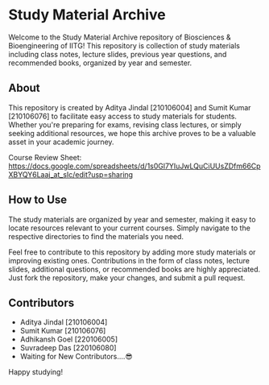 # Study Material Archive

Welcome to the Study Material Archive repository of Biosciences & Bioengineering of IITG! This repository is collection of study materials including class notes, lecture slides, previous year questions, and recommended books, organized by year and semester.

## About

This repository is created by Aditya Jindal [210106004] and Sumit Kumar [210106076] to facilitate easy access to study materials for students. Whether you're preparing for exams, revising class lectures, or simply seeking additional resources, we hope this archive proves to be a valuable asset in your academic journey.

Course Review Sheet: https://docs.google.com/spreadsheets/d/1s0Gl7YIuJwLQuCiUUsZDfm66CpXBYQY6Laaj_at_sIc/edit?usp=sharing

## How to Use

The study materials are organized by year and semester, making it easy to locate resources relevant to your current courses. Simply navigate to the respective directories to find the materials you need.

Feel free to contribute to this repository by adding more study materials or improving existing ones. Contributions in the form of class notes, lecture slides, additional questions, or recommended books are highly appreciated. Just fork the repository, make your changes, and submit a pull request.

## Contributors
* Aditya Jindal [210106004]
* Sumit Kumar   [210106076]
* Adhikansh Goel [220106005]
* Suvradeep Das [220106080]
* Waiting for New Contributors....😎

Happy studying!
